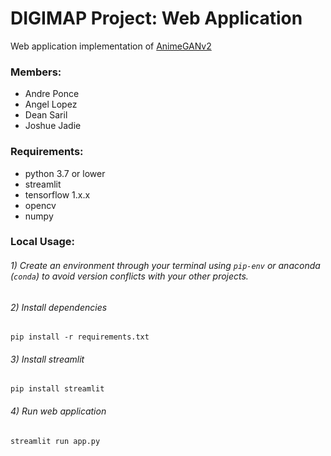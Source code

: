 # DIGIMAP Project: Web Application

Web application implementation of [AnimeGANv2](https://github.com/TachibanaYoshino/AnimeGANv2)

### Members:

- Andre Ponce
- Angel Lopez
- Dean Saril
- Joshue Jadie

### Requirements:

* python 3.7 or lower
* streamlit
* tensorflow 1.x.x
* opencv
* numpy

### Local Usage:
###### 1) Create an environment through your terminal using `pip-env` or anaconda (`conda`) to avoid version conflicts with your other projects.
###### 2) Install dependencies
`pip install -r requirements.txt` 
###### 3) Install streamlit
`pip install streamlit`
###### 4) Run web application
`streamlit run app.py`
